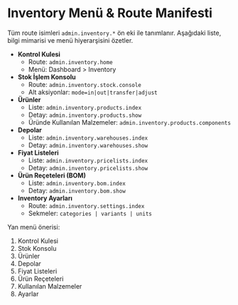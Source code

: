 # Inventory Menü & Route Manifesti

Tüm route isimleri `admin.inventory.*` ön eki ile tanımlanır. Aşağıdaki liste, bilgi mimarisi ve menü hiyerarşisini özetler.

- **Kontrol Kulesi**
  - Route: `admin.inventory.home`
  - Menü: Dashboard > Inventory
- **Stok İşlem Konsolu**
  - Route: `admin.inventory.stock.console`
  - Alt aksiyonlar: `mode=in|out|transfer|adjust`
- **Ürünler**
  - Liste: `admin.inventory.products.index`
  - Detay: `admin.inventory.products.show`
  - Üründe Kullanılan Malzemeler: `admin.inventory.products.components`
- **Depolar**
  - Liste: `admin.inventory.warehouses.index`
  - Detay: `admin.inventory.warehouses.show`
- **Fiyat Listeleri**
  - Liste: `admin.inventory.pricelists.index`
  - Detay: `admin.inventory.pricelists.show`
- **Ürün Reçeteleri (BOM)**
  - Liste: `admin.inventory.bom.index`
  - Detay: `admin.inventory.bom.show`
- **Inventory Ayarları**
  - Route: `admin.inventory.settings.index`
  - Sekmeler: `categories | variants | units`

Yan menü önerisi:
1. Kontrol Kulesi
2. Stok Konsolu
3. Ürünler
4. Depolar
5. Fiyat Listeleri
6. Ürün Reçeteleri
7. Kullanılan Malzemeler
8. Ayarlar
